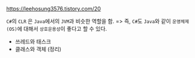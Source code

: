 https://leehosung3576.tistory.com/20

`C#`의 `CLR` 은 `Java`에서의 `JVM`과 비슷한 역할을 함.
=> 즉, `C#`도 `Java`와 같이 `운영체제(OS)`에 대해서 `상호운용성`이 좋다고 할 수 있다.


- 쓰레드와 태스크
- 클래스와 객체 (정리)
